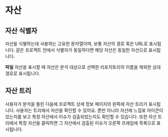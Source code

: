 # 자산

## 자산 식별자

자산을 식별하는데 사용하는 고유한 문자열이며, 보통 자산의 경로 혹은 URL로 표시됩니다. 같은 프로젝트 안에서 식별자가 동일하다면 해당 자산은 동일한 자산으로 표시됩니다.

**파일** 자산을 표시할 때 자산은 분석 대상으로 선택한 리포지토리의 이름을 제외한 상대 경로로 표시됩니다.


## 자산 트리

사용자가 분석을 돌린 다음에 프로젝트 상세 정보 페이지의 왼쪽에 자산 트리가 표시됩니다. 사용자는 트리에서 자산을 확인할 수 있어요. 뿐만 아니라 자산에 느낌표 아이콘이 있는지를 보고 특정 자산에서 이슈가 검출되었는지도 확인할 수 있습니다. 또한 자산 트리에서 특정 자산을 클릭하면 그 자산에서 검출된 이슈가 오른쪽 프레임에 목록으로 표시됩니다.

